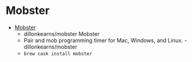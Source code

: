 # Mobster
- [Mobster](https://github.com/dillonkearns/mobster/)
  -  dillonkearns/mobster Mobster 
  - Pair and mob programming timer for Mac, Windows, and Linux. - dillonkearns/mobster
  - `brew cask install mobster`
